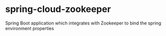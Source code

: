 # spring-cloud-zookeeper
Spring Boot application  which integrates with Zookeeper to bind the spring environment properties
